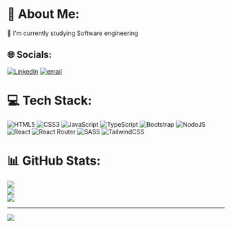 # 💫 About Me:
🔭 I'm currently studying Software engineering


## 🌐 Socials:
[![LinkedIn](https://img.shields.io/badge/LinkedIn-%230077B5.svg?logo=linkedin&logoColor=white)](https://www.linkedin.com/public-profile/settings?lipi=urn%3Ali%3Apage%3Ad_flagship3_profile_self_edit_contact-info%3BNsil%2BVVYQV%2BQ1jTPKxYjXw%3D%3D) [![email](https://img.shields.io/badge/Email-D14836?logo=gmail&logoColor=white)](mailto:lzero1541@gmail.com) 

# 💻 Tech Stack:
![HTML5](https://img.shields.io/badge/html5-%23E34F26.svg?style=for-the-badge&logo=html5&logoColor=white) ![CSS3](https://img.shields.io/badge/css3-%231572B6.svg?style=for-the-badge&logo=css3&logoColor=white) ![JavaScript](https://img.shields.io/badge/javascript-%23323330.svg?style=for-the-badge&logo=javascript&logoColor=%23F7DF1E) ![TypeScript](https://img.shields.io/badge/typescript-%23007ACC.svg?style=for-the-badge&logo=typescript&logoColor=white) ![Bootstrap](https://img.shields.io/badge/bootstrap-%238511FA.svg?style=for-the-badge&logo=bootstrap&logoColor=white) ![NodeJS](https://img.shields.io/badge/node.js-6DA55F?style=for-the-badge&logo=node.js&logoColor=white) ![React](https://img.shields.io/badge/react-%2320232a.svg?style=for-the-badge&logo=react&logoColor=%2361DAFB) ![React Router](https://img.shields.io/badge/React_Router-CA4245?style=for-the-badge&logo=react-router&logoColor=white) ![SASS](https://img.shields.io/badge/SASS-hotpink.svg?style=for-the-badge&logo=SASS&logoColor=white) ![TailwindCSS](https://img.shields.io/badge/tailwindcss-%2338B2AC.svg?style=for-the-badge&logo=tailwind-css&logoColor=white)
# 📊 GitHub Stats:
![](https://github-readme-stats.vercel.app/api?username=devroboco&theme=dark&hide_border=true&include_all_commits=true&count_private=false)<br/>
![](https://github-readme-streak-stats.herokuapp.com/?user=devroboco&theme=dark&hide_border=true)<br/>
![](https://github-readme-stats.vercel.app/api/top-langs/?username=devroboco&theme=dark&hide_border=true&include_all_commits=true&count_private=false&layout=compact)

---
[![](https://visitcount.itsvg.in/api?id=devroboco&icon=0&color=0)](https://visitcount.itsvg.in)

<!-- Proudly created with GPRM ( https://gprm.itsvg.in ) -->
